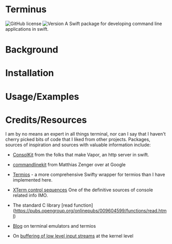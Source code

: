 # Terminus
![GitHub license](https://img.shields.io/github/license/jbadger3/Terminus) ![Version](https://img.shields.io/github/v/tag/jbadger3/Terminus)
A Swift package for developing command line applications in swift.


# Background

# Installation

# Usage/Examples



# Credits/Resources

I am by no means an expert in all things terminal, nor can I say that I haven't cherry picked bits of code that I liked from other projects. Packages, sources of inspiration and sources with valuable information include: 

* [ConsolKit](https://github.com/vapor/console-kit) from the folks that make Vapor, an http server in swift.

* [commandlinekit](https://github.com/objecthub/swift-commandlinekit) from Matthias Zenger over at Google

* [Termios](https://github.com/Ponyboy47/Termios) - a more comprehensive Swifty wrapper for termios than I have implemented here.

* [XTerm control sequences](https://invisible-island.net/xterm/ctlseqs/ctlseqs.html) One of the definitive sources of console related info IMO.

* The standard C library [read function] (https://pubs.opengroup.org/onlinepubs/009604599/functions/read.html)

* [Blog](https://blog.nelhage.com/2009/12/a-brief-introduction-to-termios/) on terminal emulators and termios 

* On [buffering of low level input streams](http://www.pixelbeat.org/programming/stdio_buffering/) at the kernel level 

